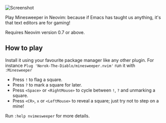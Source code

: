 ![Screenshot](./media/screenshot.png)

Play Minesweeper in Neovim: because if Emacs has taught us anything, it's that
text editors are for gaming!

Requires Neovim version 0.7 or above.
## How to play

Install it using your favourite package manager like any other plugin. For instance ```Plug 'Norok-The-Diablo/minesweeper.nvim'``` run it with
`:Minesweeper`

- Press `!` to flag a square.
- Press `?` to mark a square for later.
- Press `<Space>` or `<RightMouse>` to cycle between `!`, `?` and unmarking a
  square.
- Press `<CR>`, `x` or `<LeftMouse>` to reveal a square; just try not to step on
  a mine!

Run `:help nvimesweeper` for more details.

